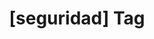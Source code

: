 ---
article_id: 0
description: List of articles under [seguridad] tag.
image: http://huntingbears.com.ve/static/img/site/mstile-310x310.png
layout: tag
slug: seguridad
title: '[seguridad] Tag'
---